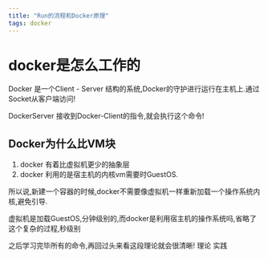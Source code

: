 ```yaml
---
title: "Run的流程和Docker原理"
tags: docker 
---
```






# docker是怎么工作的
Docker 是一个Client - Server 结构的系统,Docker的守护进行运行在主机上.通过Socket从客户端访问!

DockerServer 接收到Docker-Client的指令,就会执行这个命令!

## Docker为什么比VM块

1. docker 有着比虚拟机更少的抽象层
2. docker 利用的是宿主机的内核vm需要时GuestOS.

所以说,新建一个容器的时候,docker不需要像虚拟机一样重新加载一个操作系统内核,避免引导.

虚拟机是加载GuestOS,分钟级别的,而docker是利用宿主机的操作系统吗,省略了这个复杂的过程,秒级别

之后学习完毕所有的命令,再回过头来看这段理论就会很清晰!
理论 实践
